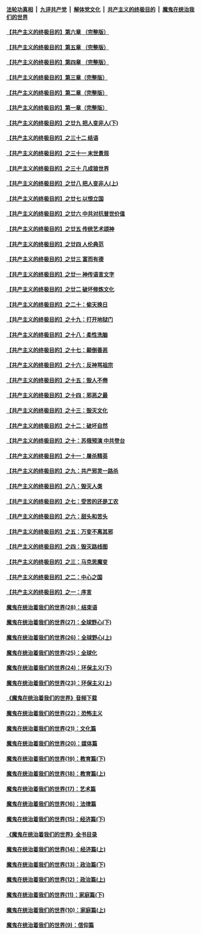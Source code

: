 ####  [法轮功真相](../../../../basic/blob/master/README.md?t=07041131) &nbsp;|&nbsp; [九评共产党](../../../../9ping.md/blob/master/README.md?t=07041131) &nbsp;|&nbsp; [解体党文化](../../../../jtdwh.md/blob/master/README.md?t=07041131)  &nbsp;|&nbsp; [共产主义的终极目的](../../../../gczydzjmd.md/blob/master/README.md?t=07041131) &nbsp;|&nbsp; [魔鬼在统治我们的世界](../../../../mgztzwmdsj.md/blob/master/README.md?t=07041131) 

#### [【共产主义的终极目的】第六章 （完整版）](../pages/nsc422/n11428913.md?t=07041131) 

#### [【共产主义的终极目的】第五章 （完整版）](../pages/nsc422/n11428912.md?t=07041131) 

#### [【共产主义的终极目的】第四章 （完整版）](../pages/nsc422/n11428907.md?t=07041131) 

#### [【共产主义的终极目的】第三章（完整版）](../pages/nsc422/n11428848.md?t=07041131) 

#### [【共产主义的终极目的】第二章（完整版）](../pages/nsc422/n11428831.md?t=07041131) 

#### [【共产主义的终极目的】第一章（完整版）](../pages/nsc422/n11417651.md?t=07041131) 

#### [【共产主义的终极目的】之廿九 把人变非人(下)](../pages/nsc422/n11344140.md?t=07041131) 

#### [【共产主义的终极目的】之三十二 结语](../pages/nsc422/n11360535.md?t=07041131) 

#### [【共产主义的终极目的】之三十一 末世景观](../pages/nsc422/n11351129.md?t=07041131) 

#### [【共产主义的终极目的】之三十 几成狼世界](../pages/nsc422/n11348280.md?t=07041131) 

#### [【共产主义的终极目的】之廿八 把人变非人(上)](../pages/nsc422/n11340492.md?t=07041131) 

#### [【共产主义的终极目的】之廿七 以恨立国](../pages/nsc422/n11336944.md?t=07041131) 

#### [【共产主义的终极目的】之廿六 中共对抗普世价值](../pages/nsc422/n11324785.md?t=07041131) 

#### [【共产主义的终极目的】之廿五 传统艺术颂神](../pages/nsc422/n11296396.md?t=07041131) 

#### [【共产主义的终极目的】之廿四 人伦典范](../pages/nsc422/n11296397.md?t=07041131) 

#### [【共产主义的终极目的】之廿三 富而有德](../pages/nsc422/n11283598.md?t=07041131) 

#### [【共产主义的终极目的】之廿一 神传语言文字](../pages/nsc422/n11263265.md?t=07041131) 

#### [【共产主义的终极目的】之廿二 破坏修炼文化](../pages/nsc422/n11245728.md?t=07041131) 

#### [【共产主义的终极目的】之二十：偷天换日](../pages/nsc422/n11238846.md?t=07041131) 

#### [【共产主义的终极目的】之十九：打开地狱门](../pages/nsc422/n11206376.md?t=07041131) 

#### [【共产主义的终极目的】之十八：柔性洗脑](../pages/nsc422/n11199994.md?t=07041131) 

#### [【共产主义的终极目的】之十七：颠倒善恶](../pages/nsc422/n11179782.md?t=07041131) 

#### [【共产主义的终极目的】之十六：反神骂祖宗](../pages/nsc422/n11166798.md?t=07041131) 

#### [【共产主义的终极目的】之十五：毁人不倦](../pages/nsc422/n11166792.md?t=07041131) 

#### [【共产主义的终极目的】之十四：邪恶之最](../pages/nsc422/n11150249.md?t=07041131) 

#### [【共产主义的终极目的】之十三：毁灭文化](../pages/nsc422/n11135227.md?t=07041131) 

#### [【共产主义的终极目的】之十二：破坏自然](../pages/nsc422/n11135214.md?t=07041131) 

#### [【共产主义的终极目的】之十：苏俄预演 中共登台](../pages/nsc422/n11118424.md?t=07041131) 

#### [【共产主义的终极目的】之十一：屠杀精英](../pages/nsc422/n11118442.md?t=07041131) 

#### [【共产主义的终极目的】之九：共产邪灵一路杀](../pages/nsc422/n11114139.md?t=07041131) 

#### [【共产主义的终极目的】之八：毁灭人类](../pages/nsc422/n11108503.md?t=07041131) 

#### [【共产主义的终极目的】之七：受苦的还是工农](../pages/nsc422/n11101809.md?t=07041131) 

#### [【共产主义的终极目的】之六：甜头和苦头](../pages/nsc422/n11096971.md?t=07041131) 

#### [【共产主义的终极目的】之五：万变不离其邪](../pages/nsc422/n11091285.md?t=07041131) 

#### [【共产主义的终极目的】之四：毁灭路线图](../pages/nsc422/n11086284.md?t=07041131) 

#### [【共产主义的终极目的】之三：马克思魔变](../pages/nsc422/n11061941.md?t=07041131) 

#### [【共产主义的终极目的】之二：中心之国](../pages/nsc422/n11047728.md?t=07041131) 

#### [【共产主义的终极目的】之一：序言](../pages/nsc422/n11086077.md?t=07041131) 

#### [魔鬼在统治着我们的世界(28)：结束语](../pages/nsc422/n10936246.md?t=07041131) 

#### [魔鬼在统治着我们的世界(27)：全球野心(下)](../pages/nsc422/n10928319.md?t=07041131) 

#### [魔鬼在统治着我们的世界(26)：全球野心(上)](../pages/nsc422/n10900318.md?t=07041131) 

#### [魔鬼在统治着我们的世界(25)：全球化](../pages/nsc422/n10788205.md?t=07041131) 

#### [魔鬼在统治着我们的世界(24)：环保主义(下)](../pages/nsc422/n10695307.md?t=07041131) 

#### [魔鬼在统治着我们的世界(23)：环保主义(上)](../pages/nsc422/n10688613.md?t=07041131) 

#### [《魔鬼在统治着我们的世界》音频下载](../pages/nsc422/n10635553.md?t=07041131) 

#### [魔鬼在统治着我们的世界(22)：恐怖主义](../pages/nsc422/n10614727.md?t=07041131) 

#### [魔鬼在统治着我们的世界(21)：文化篇](../pages/nsc422/n10597706.md?t=07041131) 

#### [魔鬼在统治着我们的世界(20)：媒体篇](../pages/nsc422/n10586579.md?t=07041131) 

#### [魔鬼在统治着我们的世界(19)：教育篇(下)](../pages/nsc422/n10564808.md?t=07041131) 

#### [魔鬼在统治着我们的世界(18)：教育篇(上)](../pages/nsc422/n10526970.md?t=07041131) 

#### [魔鬼在统治着我们的世界(17)：艺术篇](../pages/nsc422/n10499093.md?t=07041131) 

#### [魔鬼在统治着我们的世界(16)：法律篇](../pages/nsc422/n10485969.md?t=07041131) 

#### [魔鬼在统治着我们的世界(15)：经济篇(下)](../pages/nsc422/n10469975.md?t=07041131) 

#### [《魔鬼在统治着我们的世界》全书目录](../pages/nsc422/n10464261.md?t=07041131) 

#### [魔鬼在统治着我们的世界(14)：经济篇(上)](../pages/nsc422/n10457370.md?t=07041131) 

#### [魔鬼在统治着我们的世界(13)：政治篇(下)](../pages/nsc422/n10448270.md?t=07041131) 

#### [魔鬼在统治着我们的世界(12)：政治篇(上)](../pages/nsc422/n10444576.md?t=07041131) 

#### [魔鬼在统治着我们的世界(11)：家庭篇(下)](../pages/nsc422/n10440961.md?t=07041131) 

#### [魔鬼在统治着我们的世界(10)：家庭篇(上)](../pages/nsc422/n10435448.md?t=07041131) 

#### [魔鬼在统治着我们的世界(9)：信仰篇](../pages/nsc422/n10432159.md?t=07041131) 

